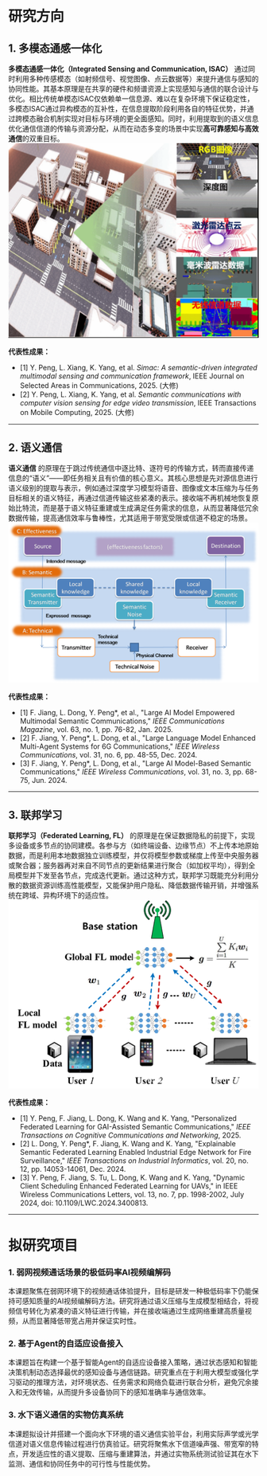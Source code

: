 # 研究方向
## 1. 多模态通感一体化  

**多模态通感一体化（Integrated Sensing and Communication, ISAC）** 通过同时利用多种传感模态（如射频信号、视觉图像、点云数据等）来提升通信与感知的协同性能。其基本原理是在共享的硬件和频谱资源上实现感知与通信的联合设计与优化。相比传统单模态ISAC仅依赖单一信息源、难以在复杂环境下保证稳定性，多模态ISAC通过异构模态的互补性，在信息提取阶段利用各自的特征优势，并通过跨模态融合机制实现对目标与环境的更全面感知。同时，利用提取到的语义信息优化通信信道的传输与资源分配，从而在动态多变的场景中实现**高可靠感知与高效通信**的双重目标。  
![img](img1.png)

**代表性成果：**  
- [1] Y. Peng, L. Xiang, K. Yang, et al. *Simac: A semantic-driven integrated multimodal sensing and communication framework*, IEEE Journal on Selected Areas in Communications, 2025. (大修)  
- [2] Y. Peng, L. Xiang, K. Yang, et al. *Semantic communications with computer vision sensing for edge video transmission*, IEEE Transactions on Mobile Computing, 2025. (大修)  

---

## 2. 语义通信  

**语义通信** 的原理在于跳过传统通信中逐比特、逐符号的传输方式，转而直接传递信息的“语义”——即任务相关且有价值的核心意义。其核心思想是先对源信息进行语义级别的提取与表示，例如通过深度学习模型将语音、图像或文本压缩为与任务目标相关的语义特征，再通过信道传输这些紧凑的表示。接收端不再机械地恢复原始比特流，而是基于语义特征重建或生成满足任务需求的信息，从而显著降低冗余数据传输，提高通信效率与鲁棒性，尤其适用于带宽受限或信道不稳定的场景。  
![img](img2.png)

**代表性成果：**  
- [1] F. Jiang, L. Dong, Y. Peng*, et al., "Large AI Model Empowered Multimodal Semantic Communications," *IEEE Communications Magazine*, vol. 63, no. 1, pp. 76-82, Jan. 2025.  
- [2] F. Jiang, Y. Peng*, L. Dong, et al., "Large Language Model Enhanced Multi-Agent Systems for 6G Communications," *IEEE Wireless Communications*, vol. 31, no. 6, pp. 48-55, Dec. 2024.  
- [3] F. Jiang, Y. Peng*, L. Dong, et al., "Large AI Model-Based Semantic Communications," *IEEE Wireless Communications*, vol. 31, no. 3, pp. 68-75, Jun. 2024.  

---

## 3. 联邦学习  

**联邦学习（Federated Learning, FL）** 的原理是在保证数据隐私的前提下，实现多设备或多节点的协同建模。各参与方（如终端设备、边缘节点）不上传本地原始数据，而是利用本地数据独立训练模型，并仅将模型参数或梯度上传至中央服务器或聚合器；服务器再对来自不同节点的更新结果进行聚合（如加权平均），得到全局模型并下发至各节点，完成迭代更新。通过这种方式，联邦学习既能充分利用分散的数据资源训练高性能模型，又能保护用户隐私、降低数据传输开销，并增强系统在跨域、异构环境下的适应性。  
![img](img3.png)

**代表性成果：**  
- [1] Y. Peng, F. Jiang, L. Dong, K. Wang and K. Yang, "Personalized Federated Learning for GAI-Assisted Semantic Communications," *IEEE Transactions on Cognitive Communications and Networking*, 2025.  
- [2] L. Dong, Y. Peng*, F. Jiang, K. Wang and K. Yang, "Explainable Semantic Federated Learning Enabled Industrial Edge Network for Fire Surveillance," *IEEE Transactions on Industrial Informatics*, vol. 20, no. 12, pp. 14053-14061, Dec. 2024.  
- [3] Y. Peng, F. Jiang, S. Tu, L. Dong, K. Wang and K. Yang, "Dynamic Client Scheduling Enhanced Federated Learning for UAVs," in IEEE Wireless Communications Letters, vol. 13, no. 7, pp. 1998-2002, July 2024, doi: 10.1109/LWC.2024.3400813.
---

# 拟研究项目
### 1. 弱网视频通话场景的极低码率AI视频编解码  
本课题聚焦在弱网环境下的视频通话体验提升，目标是研发一种极低码率下仍能保持可感知质量的AI视频编解码方法。研究将通过语义压缩与生成模型相结合，将视频信号转化为紧凑的语义特征进行传输，并在接收端通过生成网络重建高质量视频，从而显著降低带宽占用并保证实时性。  

### 2. 基于Agent的自适应设备接入  
本课题旨在构建一个基于智能Agent的自适应设备接入策略，通过状态感知和智能决策机制动态选择最优的感知设备与通信链路。研究重点在于利用大模型或强化学习驱动的推理方法，对环境状态、任务需求和网络负载进行联合分析，避免冗余接入和无效传输，从而提升多设备协同下的感知准确率与通信效率。  

### 3. 水下语义通信的实物仿真系统  
本课题拟设计并搭建一个面向水下环境的语义通信实验平台，利用实际声学或光学信道对语义信息传输过程进行仿真验证。研究将聚焦水下信道噪声强、带宽窄的特点，开发适应性的语义提取、压缩与重建算法，并通过实物系统测试验证其在水下监测、通信和协同任务中的可行性与性能优势。  

